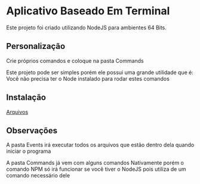 # Aplicativo Baseado Em Terminal

Este projeto foi criado utilizando NodeJS para ambientes 64 Bits.

## Personalização

Crie próprios comandos e coloque na pasta Commands

Este projeto pode ser simples porém ele possui uma grande utilidade que é: Você não precisa ter o Node instalado para rodar estes comandos

## Instalação

[Arquivos](https://github.com/prismtrix/app/archive/refs/heads/main.zip)

## Observações

A pasta Events irá executar todos os arquivos que estão dentro dela quando iniciar o programa

A pasta Commands já vem com alguns comandos Nativamente porém o comando NPM só irá funcionar se você tiver o NodeJS pois utiliza de um comando necessário dele